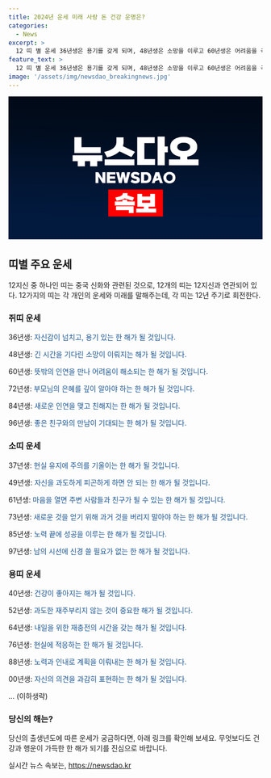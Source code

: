 ```yaml
---
title: 2024년 운세 미래 사랑 돈 건강 운명은?
categories:
  - News
excerpt: >
  12 띠 별 운세 36년생은 용기를 갖게 되며, 48년생은 소망을 이루고 60년생은 어려움을 극복할 것. 72년생은 부모님에게 감사를 표현하고, 84년생은 새로운 사람과 가까워질 것. 소, 범, 토끼 띠는 각자의 운을 신경 써야 하며, 용, 뱀, 말, 양, 원숭이, 닭, 개, 돼지 띠는 각자의 운세를 살펴보고 행동해야 함. 98년생은 혼자 시간을 보내야 하며, 00년생은 자기 의견을 당당하게 표현할 시기. 마지막으로 99년생은 현재에 집중할 것.
feature_text: >
  12 띠 별 운세 36년생은 용기를 갖게 되며, 48년생은 소망을 이루고 60년생은 어려움을 극복할 것. 72년생은 부모님에게 감사를 표현하고, 84년생은 새로운 사람과 가까워질 것. 소, 범, 토끼 띠는 각자의 운을 신경 써야 하며, 용, 뱀, 말, 양, 원숭이, 닭, 개, 돼지 띠는 각자의 운세를 살펴보고 행동해야 함. 98년생은 혼자 시간을 보내야 하며, 00년생은 자기 의견을 당당하게 표현할 시기. 마지막으로 99년생은 현재에 집중할 것.
image: '/assets/img/newsdao_breakingnews.jpg'
---
```


<p><img src="/assets/img/newsdao_breakingnews.jpg" alt="ontimetimes 속보" /></p>

<h2 data-ke-size="size26">띠별 주요 운세</h2>

<p data-ke-size="size16">12지신 중 하나인 띠는 중국 신화와 관련된 것으로, 12개의 띠는 12지신과 연관되어 있다. 12가지의 띠는 각 개인의 운세와 미래를 말해주는데, 각 띠는 12년 주기로 회전한다.</p>

<h3>쥐띠 운세</h3>

<p data-ke-size="size16">36년생: <span style="color: #1a5490;">자신감이 넘치고, 용기 있는 한 해가 될 것입니다.</span></p>

<p data-ke-size="size16">48년생: <span style="color: #1a5490;">긴 시간을 기다린 소망이 이뤄지는 해가 될 것입니다.</span></p>

<p data-ke-size="size16">60년생: <span style="color: #1a5490;">뜻밖의 인연을 만나 어려움이 해소되는 한 해가 될 것입니다.</span></p>

<p data-ke-size="size16">72년생: <span style="color: #1a5490;">부모님의 은혜를 깊이 알아야 하는 한 해가 될 것입니다.</span></p>

<p data-ke-size="size16">84년생: <span style="color: #1a5490;">새로운 인연을 맺고 친해지는 한 해가 될 것입니다.</span></p>

<p data-ke-size="size16">96년생: <span style="color: #1a5490;">좋은 친구와의 만남이 기대되는 한 해가 될 것입니다.</span></p>

<h3>소띠 운세</h3>

<p data-ke-size="size16">37년생: <span style="color: #1a5490;">현실 유지에 주의를 기울이는 한 해가 될 것입니다.</span></p>

<p data-ke-size="size16">49년생: <span style="color: #1a5490;">자신을 과도하게 피곤하게 하면 안 되는 한 해가 될 것입니다.</span></p>

<p data-ke-size="size16">61년생: <span style="color: #1a5490;">마음을 열면 주변 사람들과 친구가 될 수 있는 한 해가 될 것입니다.</span></p>

<p data-ke-size="size16">73년생: <span style="color: #1a5490;">새로운 것을 얻기 위해 과거 것을 버리지 말아야 하는 한 해가 될 것입니다.</span></p>

<p data-ke-size="size16">85년생: <span style="color: #1a5490;">노력 끝에 성공을 이루는 한 해가 될 것입니다.</span></p>

<p data-ke-size="size16">97년생: <span style="color: #1a5490;">남의 시선에 신경 쓸 필요가 없는 한 해가 될 것입니다.</span></p>

<h3>용띠 운세</h3>

<p data-ke-size="size16">40년생: <span style="color: #1a5490;">건강이 좋아지는 해가 될 것입니다.</span></p>

<p data-ke-size="size16">52년생: <span style="color: #1a5490;">과도한 재주부리지 않는 것이 중요한 해가 될 것입니다.</span></p>

<p data-ke-size="size16">64년생: <span style="color: #1a5490;">내일을 위한 재충전의 시간을 갖는 해가 될 것입니다.</span></p>

<p data-ke-size="size16">76년생: <span style="color: #1a5490;">현실에 적응하는 한 해가 될 것입니다.</span></p>

<p data-ke-size="size16">88년생: <span style="color: #1a5490;">노력과 인내로 계획을 이뤄내는 한 해가 될 것입니다.</span></p>

<p data-ke-size="size16">00년생: <span style="color: #1a5490;">자신의 의견을 과감히 표현하는 한 해가 될 것입니다.</span></p>

<p>... (이하생략)</p>

<h3>당신의 해는?</h3>

<p data-ke-size="size16">당신의 출생년도에 따른 운세가 궁금하다면, 아래 링크를 확인해 보세요. 무엇보다도 건강과 행운이 가득한 한 해가 되기를 진심으로 바랍니다.</p>
실시간 뉴스 속보는, <a href="https://newsdao.kr" rel="dofollow">https://newsdao.kr</a>


